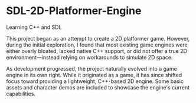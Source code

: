 # SDL-2D-Platformer-Engine
Learning C++ and SDL 


This project began as an attempt to create a 2D platformer game. However, during the initial exploration, I found that most existing game engines were either overly bloated, lacked native C++ support, or did not offer a true 2D environment—instead relying on workarounds to simulate 2D space.

As development progressed, the project naturally evolved into a game engine in its own right. While it originated as a game, it has since shifted focus toward providing a lightweight, C++-based 2D engine. Some basic assets and character demos are included to showcase the engine's current capabilities.
